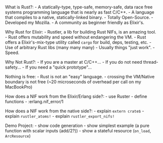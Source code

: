 What is Rust?:
    - A statically-type, type-safe, memory-safe, data race free systems programming language that is nearly as fast C/C++.
    - A language that compiles to a native, statically-linked binary.
    - Totally Open-Source.
    - Developed my Mozilla.
    - A community as beginner friendly as Elixir's.

Why Rust for Elixir:
    - Rustler, a lib for building Rust NIFs, is an amazing tool.
    - Rust offers mutability and speed without endangering the VM.
    - Rust offers a Elixir's-mix-type utility called `cargo` for build, deps, testing, etc.
    - Use of arbitrary Rust libs (many many many)
    - Usually things "just work".
    - Speed.

Why Not Rust?:
    - If you are a master at C/C++...
    - If you do not need thread-safety...
    - If you need a "quick prototype"...

Nothing is free:
    - Rust is not an "easy" language.
    - crossing the VM/Native boundary is not free (~20 microseconds of overhead per call on my MacBookPro)

How does a NIF work from the Elixir/Erlang side?:
    - use Ruster
    - define functions
    - :erlang.nif_error/1

How does a NIF work from the native side?:
    - explain `extern crate`s
    - explain `rustler_atoms!`
    - explain `rustler_export_nifs!`


Demo Project:
    - show code generation
    - show simplest example (a pure function with scalar inputs (add/2?)) 
    - show a stateful resource (`on_load`, `ArcResource`)
